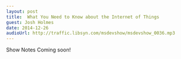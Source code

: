 ```yaml
---
layout: post
title:  What You Need to Know about the Internet of Things
guest: Josh Holmes
date: 2014-12-26
audioUrl: http://traffic.libsyn.com/msdevshow/msdevshow_0036.mp3
---
```


Show Notes Coming soon!